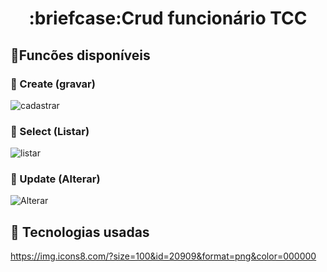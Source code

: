 <h1 align="center">:briefcase:Crud funcionário TCC</h1>

## :dart:Funcões disponíveis 
### :dvd: Create (gravar)
![cadastrar](https://github.com/Samm-Rod/Crud-funcionario-TCC/assets/86389730/41d6c345-e532-45db-b6c9-b51d8b1ac426)
### :page_with_curl: Select (Listar)
![listar](https://github.com/Samm-Rod/Crud-funcionario-TCC/assets/86389730/ff62442f-996f-426b-9338-53da259b99de)
### :floppy_disk: Update (Alterar)
![Alterar](https://github.com/Samm-Rod/Crud-funcionario-TCC/assets/86389730/8309b046-72ae-4e24-a995-c719eddddb07)
## :rocket: Tecnologias usadas

https://img.icons8.com/?size=100&id=20909&format=png&color=000000




